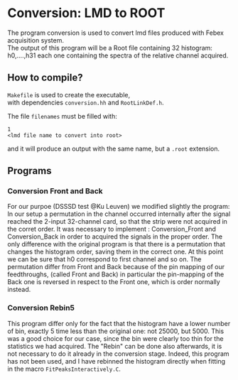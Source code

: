 # Conversion: LMD to ROOT
The program conversion is used to convert lmd files produced with Febex acquisition system.  
The output of this program will be a Root file containing 32 histogram: h0,....,h31 each one containing the spectra of the relative channel acquired.  

## How to compile?
`Makefile` is used to create the executable,  
with dependencies `conversion.hh` and `RootLinkDef.h`.   

The file `filenames` must be filled with:
```
1
<lmd file name to convert into root>
```
and it will produce an output with the same name, but a `.root` extension.

## Programs

### Conversion Front and Back
For our purpoe (DSSSD test @Ku Leuven) we modified slightly the program:
In our setup a permutation in the channel occurred internally after the signal
reached the 2-input 32-channel card, so that the strip were not acquired in the
corret order. It was necessary to implement : Conversion_Front and
Conversion_Back in order to acquired the signals in the proper order.
The only difference with the original program is that there is a permutation
that changes the histogram order, saving them in the correct one.
At this point we can be sure that h0 correspond to first channel and so on.
The permutation differ from Front and Back because of the pin mapping of our
feedthroughs, (called Front and Back) in particular the pin-mapping of the Back
one is reversed in respect to the Front one, which is order normally instead.

### Conversion Rebin5
This program differ only for the fact that the histogram have a lower number of
bin, exactly 5 time less than the original one: not 25000, but 5000.
This was a good choice for our case, since the bin were clearly too thin for the
statistics we had acquired. The "Rebin" can be done also afterwards, it is not necessary to do it already in the conversion stage.
Indeed, this program has not been used, and I have rebinned the histogram directly when fitting in the macro `FitPeaksInteractively.C`.
